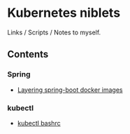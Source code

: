 # Kubernetes niblets

Links / Scripts / Notes to myself.

## Contents

### Spring

* [Layering spring-boot docker images](springboot-dockerfile/README.md)
  
### kubectl

* [kubectl bashrc](kubectl-bashrc/README.md)


